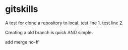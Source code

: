 # gitskills
A test for clone a repository to local.
test line 1.
test line 2.

Creating a old branch is quick AND simple.

add merge no-ff
